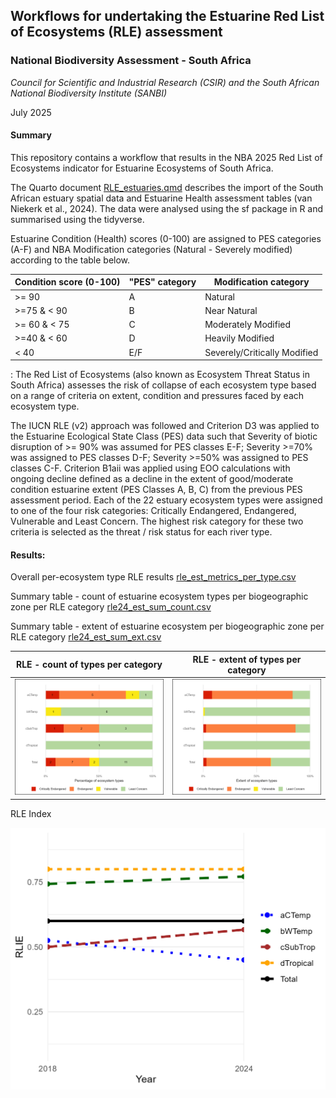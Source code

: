 ## **Workflows for undertaking the Estuarine Red List of Ecosystems (RLE) assessment**

### **National Biodiversity Assessment - South Africa**

*Council for Scientific and Industrial Research (CSIR) and the South African National Biodiversity Institute (SANBI)*

July 2025

#### **Summary**

This repository contains a workflow that results in the NBA 2025 Red List of Ecosystems indicator for Estuarine Ecosystems of South Africa.

The Quarto document [RLE_estuaries.qmd](RLE_estuaries.qmd) describes the import of the South African estuary spatial data and Estuarine Health assessment tables (van Niekerk et al., 2024). The data were analysed using the sf package in R and summarised using the tidyverse.

Estuarine Condition (Health) scores (0-100) are assigned to PES categories (A-F) and NBA Modification categories (Natural - Severely modified) according to the table below.

| Condition score (0-100) | "PES" category | Modification category        |
|-------------------------|----------------|------------------------------|
| \>= 90                  | A              | Natural                      |
| \>=75 & \< 90           | B              | Near Natural                 |
| \>= 60 & \< 75          | C              | Moderately Modified          |
| \>=40 & \< 60           | D              | Heavily Modified             |
| \< 40                   | E/F            | Severely/Critically Modified |

: The Red List of Ecosystems (also known as Ecosystem Threat Status in South Africa) assesses the risk of collapse of each ecosystem type based on a range of criteria on extent, condition and pressures faced by each ecosystem type.

The IUCN RLE (v2) approach was followed and Criterion D3 was applied to the Estuarine Ecological State Class (PES) data such that Severity of biotic disruption of \>= 90% was assumed for PES classes E-F; Severity \>=70% was assigned to PES classes D-F; Severity \>=50% was assigned to PES classes C-F. Criterion B1aii was applied using EOO calculations with ongoing decline defined as a decline in the extent of good/moderate condition estuarine extent (PES Classes A, B, C) from the previous PES assessment period. Each of the 22 estuary ecosystem types were assigned to one of the four risk categories: Critically Endangered, Endangered, Vulnerable and Least Concern. The highest risk category for these two criteria is selected as the threat / risk status for each river type.

#### **Results:**

Overall per-ecosystem type RLE results [rle_est_metrics_per_type.csv](outputs/rle_est_metrics_per_type.csv)

Summary table - count of estuarine ecosystem types per biogeographic zone per RLE category [rle24_est_sum_count.csv](outputs/rle24_est_sum_count.csv)

Summary table - extent of estuarine ecosystem per biogeographic zone per RLE category [rle24_est_sum_ext.csv](outputs/rle24_est_sum_ext.csv)

| RLE - count of types per category | RLE - extent of types per category |
|----|----|
| ![](outputs/rle24_est_barplot_count.png) | ![](outputs/rle24_est_barplot_ext.png) |

RLE Index

![](outputs/rlie_est_line_plot.png)
